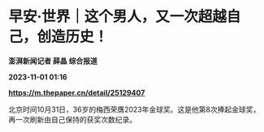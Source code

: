 # 早安·世界｜这个男人，又一次超越自己，创造历史！
**澎湃新闻记者 薛晶 综合报道**

**2023-11-01 01:16**

**https://m.thepaper.cn/detail/25129407**

北京时间10月31日，36岁的梅西荣膺2023年金球奖。这是他第8次捧起金球奖，再一次刷新由自己保持的获奖次数纪录。